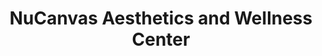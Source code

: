 ---
title: "NuCanvas Aesthetics and Wellness Center"
url: /henderson/nucanvas-aesthetics-and-wellness-center/
shop: beauty
---